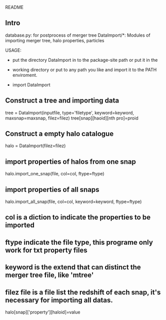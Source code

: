 README


Intro
-----


database.py: for postprocess of merger tree
DataImport/*: Modules of importing merger tree, halo properties, particles

USAGE:
 - put the directory DataImport in to the package-site path or put it in the
 - working directory or put to any path you like and import it to the PATH enviroment.

 - import DataImport

## Construct a tree and importing data
tree = DataImport(inputfile, type='filetype', keyword=keyword,
maxsnap=maxsnap, filez=filez)
tree[snap][haoid][nth pro]=proid

## Construct a empty halo catalogue
halo = DataImport(filez=filez)

## import properties of halos from one snap
halo.import_one_snap(file, col=col, ftype=ftype)
## import properties of all snaps
halo.import_all_snap(file, col=col, keyword=keyword, ftype=ftype)
## col is a diction to indicate the properties to be imported
## ftype indicate the file type, this programe only work for txt property files
## keyword is the extend that can distinct the merger tree file, like 'mtree'


## filez file is a file list the redshift of each snap, it's necessary for importing all datas.

halo[snap]['property'][haloid]=value

